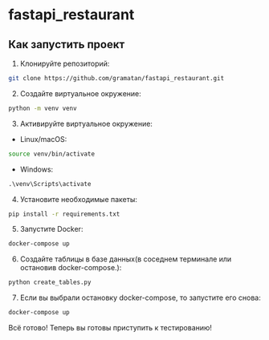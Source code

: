 # fastapi_restaurant

## Как запустить проект

1. Клонируйте репозиторий:

```bash
git clone https://github.com/gramatan/fastapi_restaurant.git
```

2. Создайте виртуальное окружение:

```bash
python -m venv venv
```

3. Активируйте виртуальное окружение:

- Linux/macOS:

```bash
source venv/bin/activate
```

- Windows:

```cmd
.\venv\Scripts\activate
```

4. Установите необходимые пакеты:

```bash
pip install -r requirements.txt
```

5. Запустите Docker:

```bash
docker-compose up
```

6. Создайте таблицы в базе данных(в соседнем терминале или остановив docker-compose.):

```bash
python create_tables.py
```
7. Если вы выбрали остановку docker-compose, то запустите его снова:

```bash
docker-compose up
```

Всё готово! Теперь вы готовы приступить к тестированию!
